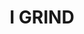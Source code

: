 ---
ee_id: '4450'
site: '1'
type: '2'
long_id: 2018-045 I GRIND
url: 2018-045-i-grind
title: I GRIND
year: '2018'
medium: Laserjet on 711 take-out bag
commission:
add_credit:
dims: 33 x 20 cm
pitch:
ps:
live_url:
related:
youtube:
imgs: flagship-2017-062-db-jih--7Vtk.jpg
subheading:
year2: '2018'
download:
add_credits:
related_code:
layout: things-i-made
---